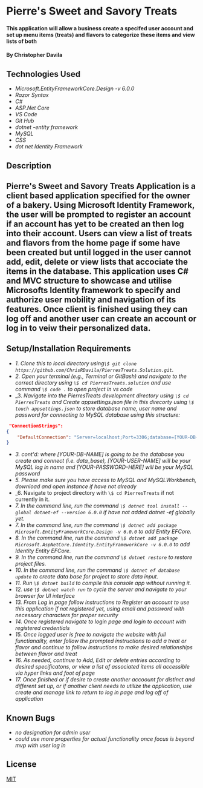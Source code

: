 # Pierre's Sweet and Savory Treats

#### This application will allow a business create a specifed user account and set up menu items (treats) and flavors to categorize these items and view lists of both

#### By Christopher Davila

## Technologies Used

* _Microsoft.EntityFrameworkCore.Design -v 6.0.0_
* _Razor Syntax_
* _C#_
* _ASP.Net Core_
* _VS Code_
* _Git Hub_
* _dotnet -entity framework_
* _MySQL_
* _CSS_
* _dot net Identity Framework_


## Description
## Pierre's Sweet and Savory Treats Application is a client based application specified for the owner of a bakery.  Using Microsoft Identity Framework, the user will be prompted to register an account if an account has yet to be created an then log into their account.  Users can view a list of treats and flavors from the home page if some have been created but until logged in the user cannot add, edit, delete or view lists that accociate the items in the database. This application uses C# and MVC structure to showcase and utilise Microsofts Identity framework to specify and authorize user mobility and navigation of its features.  Once client is finished using they can log off and another user can create an account or log in to veiw their personalized data.

## Setup/Installation Requirements


* _1. Clone this to local directory using`\$ git clone https://github.com/ChrisRDavila/PierresTreats.Solution.git`._
* _2. Open your terminal (e.g., Terminal or GitBash) and navigate to the correct directory using `\$ cd PierresTreats.solution` and use command `\$ code .` to open project in vs code_
* _3. _Navigate into the PierresTreats development directory using `\$ cd PierresTreats` and Create appsettings.json file in this direcorty using `\$ touch appsettings.json` to store database name, user name and password for connecting to MySQL database using this structure:_
```json
 "ConnectionStrings": 
{
    "DefaultConnection": "Server=localhost;Port=3306;database=[YOUR-DB-NAME];uid=[YOUR-USER-HERE];pwd=[YOUR-PASSWORD-HERE];"
}
```
* _3. cont'd: where [YOUR-DB-NAME] is going to be the database you create and connect (i.e. data_base), [YOUR-USER-NAME] will be your MySQL log in name and [YOUR-PASSWORD-HERE] will be your MySQL password_
* _5. Please make sure you have access to MySQL and MySQLWorkbench, download and open instance if have not already_
* _6. Navigate to project directory with `\$ cd PierresTreats` if not currently in it.
* _7. In the command line, run the command `\$ dotnet tool install --global dotnet-ef --version 6.0.0` if have not added dotnet -ef globally yet._
* _7. In the command line, run the command `\$ dotnet add package Microsoft.EntityFrameworkCore.Design -v 6.0.0` to add Entity EFCore._
* _8. In the command line, run the command `\$ dotnet add package Microsoft.AspNetCore.Identity.EntityFrameworkCore -v 6.0.0` to add Identity Entity EFCore._
* _9. In the command line, run the command `\$ dotnet restore` to restore project files._
* _10. In the command line, run the command `\$ dotnet ef database update` to create data base for project to store data input._
* _11. Run `\$ dotnet build` to compile this console app without running it._
* _12. use `\$ dotnet watch run` to cycle the server and navigate to your browser for UI interface_
* _13. From Log in page follow instructions to Register an account to use this application if not registered yet, using email and password with necessary characters for proper security_
* _14. Once registered navigate to login page and login to account with registered credentials_
* _15.  Once logged user is free to navigate the website with full functianality, enter follow the prompted instructions to add a treat or flavor and continue to follow instructions to make desired relationships between flavor and treat_
* _16. As needed, continue to Add, Edit or delete entries according to desired specificatons, or view a list of associated items all accessible via hyper links and foot of page_
* _17. Once finished or if desire to create another accoount for distinct and different set up, or if another client needs to utilize the application, use create and manage link to return to log in page and log off of application_


## Known Bugs

* _no designation for admin user_
* _could use more properties for actual functionality once focus is beyond mvp with user log in_

## License
[MIT](https://github.com/ChrisRDavila/PierresTreats.Solution/blob/main/License.txt)
